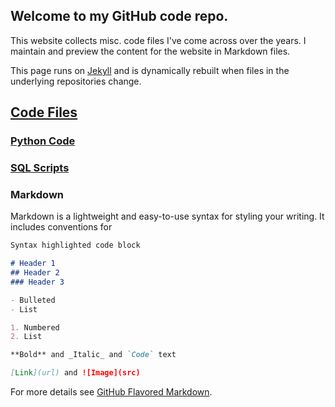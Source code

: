 ## Welcome to my GitHub code repo.

This website collects misc. code files I've come across over the years.  I maintain and preview the content for the website in Markdown files.

This page runs on [Jekyll](https://jekyllrb.com/) and is dynamically rebuilt when files in the underlying repositories change.

## [Code Files](https://github.com/joshuakevinjones/Code_Files)
### [Python Code](https://github.com/joshuakevinjones/Code_Files/tree/master/Python_Scripts)
### [SQL Scripts](https://github.com/joshuakevinjones/Code_Files/tree/master/SQL_Scripts)

### Markdown

Markdown is a lightweight and easy-to-use syntax for styling your writing. It includes conventions for

```markdown
Syntax highlighted code block

# Header 1
## Header 2
### Header 3

- Bulleted
- List

1. Numbered
2. List

**Bold** and _Italic_ and `Code` text

[Link](url) and ![Image](src)
```

For more details see [GitHub Flavored Markdown](https://guides.github.com/features/mastering-markdown/).

